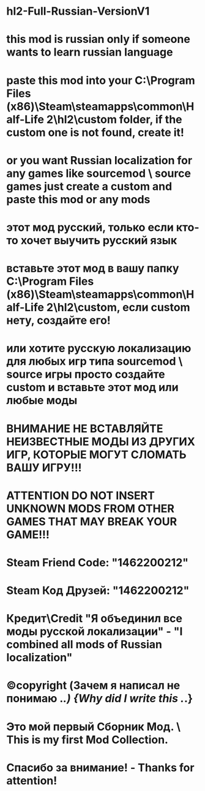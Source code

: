 # hl2-Full-Russian-VersionV1
# this mod is russian only if someone wants to learn russian language
# paste this mod into your C:\Program Files (x86)\Steam\steamapps\common\Half-Life 2\hl2\custom folder, if the custom one is not found, create it!
# or you want Russian localization for any games like sourcemod \ source games just create a custom and paste this mod or any mods
# этот мод русский, только если кто-то хочет выучить русский язык
# вставьте этот мод в вашу папку C:\Program Files (x86)\Steam\steamapps\common\Half-Life 2\hl2\custom, если custom нету, создайте его!
# или хотите русскую локализацию для любых игр типа sourcemod \ source игры просто создайте custom и вставьте этот мод или любые моды 
# ВНИМАНИЕ НЕ ВСТАВЛЯЙТЕ НЕИЗВЕСТНЫЕ МОДЫ ИЗ ДРУГИХ ИГР, КОТОРЫЕ МОГУТ СЛОМАТЬ ВАШУ ИГРУ!!!
# ATTENTION DO NOT INSERT UNKNOWN MODS FROM OTHER GAMES THAT MAY BREAK YOUR GAME!!!
#
# Steam Friend Code: "1462200212"
# Steam Код Друзей: "1462200212"
#
# Кредит\Credit "Я объединил все моды русской локализации" - "I combined all mods of Russian localization"
# ©copyright (Зачем я написал не понимаю ._.) {Why did I write this ._.}
#
# Это мой первый Сборник Мод. \ This is my first Mod Collection.
# 
# Спасибо за внимание! - Thanks for attention! 
